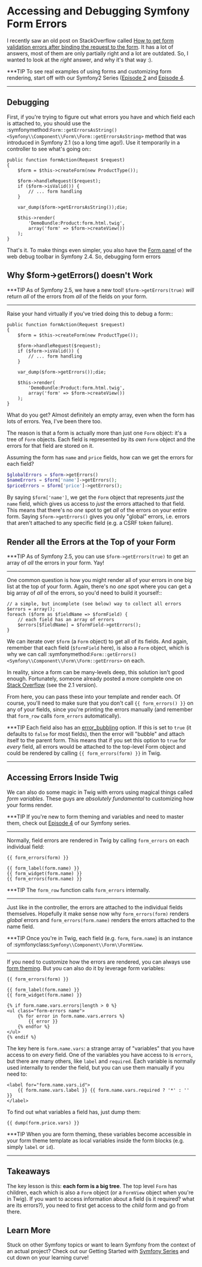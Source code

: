 # Accessing and Debugging Symfony Form Errors

I recently saw an old post on StackOverflow called
[How to get form validation errors after binding the request to the form](http://stackoverflow.com/questions/6978723/symfony2-how-to-get-form-validation-errors-after-binding-the-request-to-the-fo).
It has a lot of answers, most of them are only partially right and a lot
are outdated. So, I wanted to look at the *right* answer, and why it's that
way :).

***TIP
To see real examples of using forms and customizing form rendering, start
off with our Symfony2 Series ([Episode 2](http://knpuniversity.com/screencast/symfony2-ep2/registration-form) and [Episode 4](http://knpuniversity.com/screencast/symfony2-ep4/form-customizationsespecially).
***

## Debugging

First, if you're trying to figure out what errors you have and which field
each is attached to, you should use the
:symfonymethod:`Form::getErrorsAsString() <Symfony\\Component\\Form\\Form::getErrorsAsString>`
method that was introduced in Symfony 2.1 (so a long time ago!). Use it temporarily
in a controller to see what's going on::

    public function formAction(Request $request)
    {
        $form = $this->createForm(new ProductType());

        $form->handleRequest($request);
        if ($form->isValid()) {
            // ... form handling
        }

        var_dump($form->getErrorsAsString());die;

        $this->render(
            'DemoBundle:Product:form.html.twig',
            array('form' => $form->createView())
        );
    }

That's it. To make things even simpler, you also have the [Form panel](http://symfony.com/blog/new-in-symfony-2-4-great-form-panel-in-the-web-profiler) of
the web debug toolbar in Symfony 2.4. So, debugging form errors

## Why $form->getErrors() doesn't Work

***TIP
As of Symfony 2.5, we have a new tool! `$form->getErrors(true)` *will*
return *all* of the errors from *all* of the fields on your form.
***

Raise your hand virtually if you've tried doing this to debug a form::

    public function formAction(Request $request)
    {
        $form = $this->createForm(new ProductType());

        $form->handleRequest($request);
        if ($form->isValid()) {
            // ... form handling
        }

        var_dump($form->getErrors());die;

        $this->render(
            'DemoBundle:Product:form.html.twig',
            array('form' => $form->createView())
        );
    }

What do you get? Almost definitely an empty array, even when the form has
lots of errors. Yea, I've been there too.

The reason is that a form is actually more than just one `Form` object:
it's a tree of `Form` objects. Each field is represented by its *own* `Form`
object and the errors for that field are stored on it.

Assuming the form has `name` and `price` fields, how can we get the errors
for each field?

```php
$globalErrors = $form->getErrors()
$nameErrors = $form['name']->getErrors();
$priceErrors = $form['price']->getErrors();
```

By saying `$form['name']`, we get the `Form` object that represents *just*
the `name` field, which gives us access to *just* the errors attached to
that field. This means that there's no *one* spot to get *all* of the errors
on your entire form. Saying `$form->getErrors()` gives you only "global"
errors, i.e. errors that aren't attached to any specific field (e.g. a CSRF token
failure).

## Render all the Errors at the Top of your Form

***TIP
As of Symfony 2.5, you can use `$form->getErrors(true)` to get an array
of *all* the errors in your form. Yay!
***

One common question is how you might render all of your errors in one big
list at the top of your form. Again, there's no *one* spot where you can
get a big array of *all* of the errors, so you'd need to build it yourself::

    // a simple, but incomplete (see below) way to collect all errors
    $errors = array();
    foreach ($form as $fieldName => $formField) {
        // each field has an array of errors
        $errors[$fieldName] = $formField->getErrors();
    }

We can iterate over `$form` (a `Form` object) to get all of its fields.
And again, remember that each field (`$formField` here), is also a `Form`
object, which is why we can call
:symfonymethod:`Form::getErrors() <Symfony\\Component\\Form\\Form::getErrors>`
on each.

In reality, since a form can be many-levels deep, this solution isn't good
enough. Fortunately, someone already posted a more complete one on
[Stack Overflow](http://stackoverflow.com/a/8216192/805814) (see the 2.1 version).

From here, you can pass these into your template and render each. Of course,
you'll need to make sure that you don't call `{{ form_errors() }}` on any
of your fields, since you're printing the errors manually (and remember that
`form_row` calls `form_errors` automatically).

***TIP
Each field also has an [error_bubbling](http://symfony.com/doc/current/reference/forms/types/text.html#error-bubbling) option. If this is set to `true`
(it defaults to `false` for most fields), then the error will "bubble"
and attach itself to the parent form. This means that if you set this
option to `true` for *every* field, all errors would be attached to
the top-level Form object and could be rendered by calling `{{ form_errors(form) }}`
in Twig.
***

## Accessing Errors Inside Twig

We can also do some magic in Twig with errors using magical things called
*form variables*. These guys are *absolutely fundamental* to customizing
how your forms render.

***TIP
If you're new to form theming and variables and need to master them,
check out [Episode 4](http://knpuniversity.com/screencast/symfony2-ep4/form-customizations) of our Symfony series.
***

Normally, field errors are rendered in Twig by calling `form_errors` on
each individual field:

```html+jinja
{{ form_errors(form) }}

{{ form_label(form.name) }}
{{ form_widget(form.name) }}
{{ form_errors(form.name) }}
```
***TIP
The `form_row` function calls `form_errors` internally.
***

Just like in the controller, the errors are attached to the individual fields
themselves. Hopefully it make sense now why `form_errors(form)` renders *global*
errors and `form_errors(form.name)` renders the errors attached to the
name field.

***TIP
Once you're in Twig, each field (e.g. `form`, `form.name`) is an instance
of :symfonyclass:`Symfony\\Component\\Form\\FormView`.
***

If you need to customize how the errors are rendered, you can always use
[form theming](http://knpuniversity.com/screencast/symfony2-ep4/form-customizations). But you can also do it by leverage form variables:

```html+jinja
{{ form_errors(form) }}

{{ form_label(form.name) }}
{{ form_widget(form.name) }}

{% if form.name.vars.errors|length > 0 %}
<ul class="form-errors name">
    {% for error in form.name.vars.errors %}
        {{ error }}
    {% endfor %}
</ul>
{% endif %}
```

The key here is `form.name.vars`: a strange array of "variables" that you
have access to on *every* field. One of the variables you have access to
is `errors`, but there are many others, like `label` and `required`.
Each variable is normally used internally to render the field, but you can
use them manually if you need to:

```html+jinja
<label for="form.name.vars.id">
    {{ form.name.vars.label }} {{ form.name.vars.required ? '*' : '' }}
</label>
```

To find out what variables a field has, just dump them:

```html+jinja
{{ dump(form.price.vars) }}
```

***TIP
When you are form theming, these variables become accessible in your
form theme template as local variables inside the form blocks (e.g.
simply `label` or `id`).
***

## Takeaways

The key lesson is this: **each form is a big tree**. The top level `Form` has
children, each which is also a `Form` object (or a `FormView` object
when you're in Twig). If you want to access information about a field (is
it required? what are its errors?), you need to first get access to the *child*
form and go from there.

## Learn More

Stuck on other Symfony topics or want to learn Symfony from the context of
an actual project? Check out our Getting Started with [Symfony Series](http://knpuniversity.com/screencast/tag/symfony) and
cut down on your learning curve!
